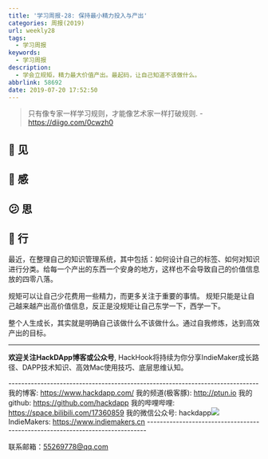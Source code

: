 ```yaml
---
title: '学习周报-28: 保持最小精力投入与产出'
categories: 周报(2019)
url: weekly28
tags:
  - 学习周报
keywords:
  - 学习周报
description:
  - 学会立规矩，精力最大价值产出。最起码，让自己知道不该做什么。
abbrlink: 58692
date: 2019-07-20 17:52:50
---
```


> 只有像专家一样学习规则，才能像艺术家一样打破规则. - https://diigo.com/0cwzh0

## 👀️ 见

## 🌱 感

## 😕️ 思

## 👟 行
最近，在整理自己的知识管理系统，其中包括：如何设计自己的标签、如何对知识进行分类。给每一个产出的东西一个安身的地方，这样也不会导致自己的价值信息放的四零八落。

规矩可以让自己少花费用一些精力，而更多关注于重要的事情。 规矩只能是让自己越来越产出高价值信息，反正是没规矩让自己东学一下，西学一下。

整个人生成长，其实就是明确自己该做什么不该做什么。通过自我修炼，达到高效产出的目标。

------------------------------------------------------------------------------------------------------------

**欢迎关注HackDApp博客或公众号**, HackHook将持续为你分享IndieMaker成长路径、DAPP技术知识、高效Mac使用技巧、底层思维认知。

\-\-\-\-\-\-\-\-\-\-\-\-\-\-\-\-\-\-\-\-\-\-\-\-\-\-\-\-\-\-\-\-\-\-\-\-\-\-\-\-\-\-\-\-\-\-\-\-\-\-\-\-\-\-\-\-\-\-\-\-\-\-\-\-\-\-\-\-\-\-\-\-\-\-\-\-\-\-
我的博客:     https://www.hackdapp.com/
我的频道(极客豚):     http://ptun.io
我的github:   https://github.com/hackdapp
我的哔哩哔哩:   https://space.bilibili.com/17360859
我的微信公众号: hackdapp![](http://cdn.hackdapp.com/2019-04-03-mysign.jpg)
IndieMakers:  https://www.indiemakers.cn
\-\-\-\-\-\-\-\-\-\-\-\-\-\-\-\-\-\-\-\-\-\-\-\-\-\-\-\-\-\-\-\-\-\-\-\-\-\-\-\-\-\-\-\-\-\-\-\-\-\-\-\-\-\-\-\-\-\-\-\-\-\-\-\-\-\-\-\-\-\-\-\-\-\-\-\-\-\-

联系邮箱：55269778@qq.com
